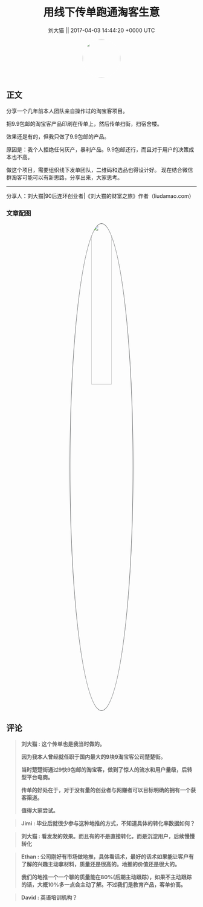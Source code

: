<h1 align="center">用线下传单跑通淘客生意</h1>




<p align="center">
    <a>刘大猫 || 2017-04-03 14:44:20 &#43;0000 UTC</a>
</p>

<div align="center">
    <img src="https://images.zsxq.com/FmhOdumpmpE1Wf9OPsqigVouuokJ?e=1590940799&amp;token=kIxbL07-8jAj8w1n4s9zv64FuZZNEATmlU_Vm6zD:XMXOBwTgUdwfTTiXwGnAWZaH55I=" width="100" height="100" style="border:1px solid;border-radius:50%; color:#ffffff"/>
</div>




## 正文

<div>
分享一个几年前本人团队亲自操作过的淘宝客项目。

把9.9包邮的淘宝客产品印刷在传单上，然后传单扫街，扫宿舍楼。

效果还是有的，但我只做了9.9包邮的产品。

原因是：我个人拒绝任何灰产，暴利产品。9.9包邮还行，而且对于用户的决策成本也不高。

做这个项目，需要组织线下发单团队，二维码和选品也得设计好。 现在结合微信群淘客可能可以有新思路，分享出来，大家思考。

-------
分享人：刘大猫|90后连环创业者|《刘大猫的财富之旅》作者（liudamao.com）
</div>

### 文章配图

<div class="image" align="center">

<img src="https://images.zsxq.com/FiopJ0e_UhRbfETJ971aOWl5bfEj?e=1590940799&amp;token=kIxbL07-8jAj8w1n4s9zv64FuZZNEATmlU_Vm6zD:wotAh476_XGy32e9Ec1j1yxJfio=" width="33%" height="33%" style="border:1px solid;border-radius:50%; color:#3c3f41"/>

</div>


## 评论

<div align="left">
<div>

<blockquote >
<span> <strong>刘大猫 : 这个传单也是我当时做的。

因为我本人曾经就任职于国内最大的9块9淘宝客公司楚楚街。

当时楚楚街通过9快9包邮的淘宝客，做到了惊人的流水和用户量级，后转型平台电商。

传单的好处在于，对于没有量的创业者与网赚者可以目标明确的拥有一个获客渠道。

值得大家尝试。 </strong></span>
</blockquote>

<blockquote >
<span> <strong>Jimi : 毕业后就很少参与这种地推的方式，不知道具体的转化率数据如何？ </strong></span>
</blockquote>

<blockquote >
<span> <strong>刘大猫 : 看发发的效果。而且有的不是直接转化，而是沉淀用户，后续慢慢转化 </strong></span>
</blockquote>

<blockquote >
<span> <strong>Ethan : 公司刚好有市场做地推，具体看话术，最好的话术如果能让客户有了解的兴趣主动拿材料，质量还是很高的。地推的价值还是很大的。

我们的地推一个一个聊的质量能在80%(后期主动跟踪），如果不主动跟踪的话，大概10%多一点会主动了解。不过我们是教育产品，客单价高。 </strong></span>
</blockquote>

<blockquote >
<span> <strong>David : 英语培训机构？ </strong></span>
</blockquote>

</div>
</div>